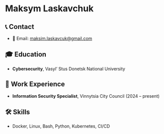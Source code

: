 # Maksym Laskavchuk

## 📞 Contact
- 📧 Email: maksim.laskavcuk@gmail.com

## 🎓 Education
- **Cybersecurity**, Vasyl’ Stus Donetsk National University

## 💼 Work Experience
- **Information Security Specialist**, Vinnytsia City Council (2024 – present)

## 🛠️ Skills
- Docker, Linux, Bash, Python, Kubernetes, CI/CD

<!--
**Laskavchuk/Laskavchuk** is a ✨ _special_ ✨ repository because its `README.md` (this file) appears on your GitHub profile.

Here are some ideas to get you started:

- 🔭 I’m currently working on ...
- 🌱 I’m currently learning ...
- 👯 I’m looking to collaborate on ...
- 🤔 I’m looking for help with ...
- 💬 Ask me about ...
- 📫 How to reach me: ...
- 😄 Pronouns: ...
- ⚡ Fun fact: ...
-->
